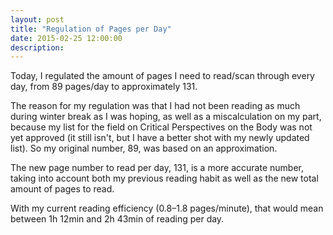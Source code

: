 ```yaml
---
layout: post
title: "Regulation of Pages per Day"
date: 2015-02-25 12:00:00
description: 
---
```


<p>Today, I regulated the amount of pages I need to read/scan through every day, from 89 pages/day to approximately 131.</p>
<p>The reason for my regulation was that I had not been reading as much during winter break as I was hoping, as well as a miscalculation on my part, because my list for the field on Critical Perspectives on the Body was not yet approved (it still isn't, but I have a better shot with my newly updated list). So my original number, 89, was based on an approximation.</p>
<p>The new page number to read per day, 131, is a more accurate number, taking into account both my previous reading habit as well as the new total amount of pages to read.</p>
<p>With my current reading efficiency (0.8–1.8 pages/minute), that would mean between 1h 12min and 2h 43min of reading per day.</p>
